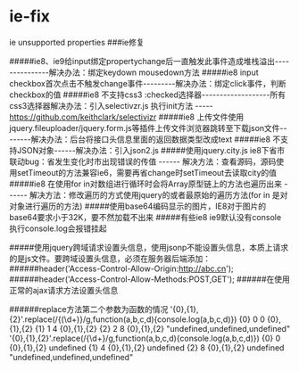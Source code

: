 # ie-fix
ie unsupported properties
###ie修复

#####ie8、ie9给input绑定propertychange后一直触发此事件造成堆栈溢出---------------解决办法：绑定keydown mousedown方法
#####ie8 input checkbox首次点击不触发change事件---------解决办法：绑定click事件，判断checkbox的值
#####ie8 不支持css3 :checked选择器-------------------所有css3选择器解决办法：引入selectivzr.js 执行init方法 -----https://github.com/keithclark/selectivizr
#####ie8 上传文件使用jquery.fileuploader/jquery.form.js等插件上传文件浏览器跳转至下载json文件--------解决办法：后台将接口头信息里面的返回数据类型改成text
#####ie8 不支持JSON对象------解决办法：引入json2.js
#####使用jquery.city.js ie8下省市联动bug：省发生变化时市出现错误的传值 ------ 解决方法：查看源码，源码使用setTimeout的方法兼容ie6，需要再省change时setTimeout去读取city的值
#####ie8 在使用for in对数组进行循环时会将Array原型链上的方法也遍历出来 ------ 解决方法：修改遍历的方式使用jquery的或者最原始的遍历方法(for in 是对对象进行遍历的方法)
#####使用base64编码显示的图片，IE8对于图片的base64要求小于32K，要不然加载不出来
#####有些ie8 ie9默认没有console  执行console.log会报错挂起

#####使用jquery跨域请求设置头信息，使用jsonp不能设置头信息，本质上请求的是js文件。要跨域设置头信息，必须在服务器后端添加：
      ######header('Access-Control-Allow-Origin:http://abc.cn');
      ######header('Access-Control-Allow-Methods:POST,GET');
      ######在使用正常的ajax请求方法设置头信息



######replace方法第二个参数为函数的情况
'{0},{1},{2}'.replace(/\{(\d+)\}/g,function(a,b,c,d){console.log(a,b,c,d)})
{0} 0 0 {0},{1},{2}
{1} 1 4 {0},{1},{2}
{2} 2 8 {0},{1},{2}
"undefined,undefined,undefined"
'{0},{1},{2}'.replace(/\{\d+\}/g,function(a,b,c,d){console.log(a,b,c,d)})
{0} 0 {0},{1},{2} undefined
{1} 4 {0},{1},{2} undefined
{2} 8 {0},{1},{2} undefined
"undefined,undefined,undefined"
